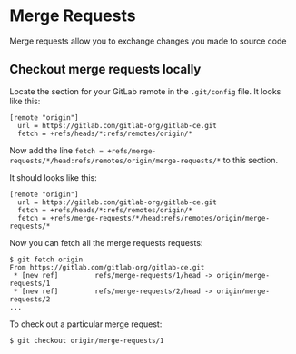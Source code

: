 # Merge Requests

Merge requests allow you to exchange changes you made to source code

## Checkout merge requests locally

Locate the section for your GitLab remote in the `.git/config` file. It looks like this:

```
[remote "origin"]
  url = https://gitlab.com/gitlab-org/gitlab-ce.git
  fetch = +refs/heads/*:refs/remotes/origin/*
```

Now add the line `fetch = +refs/merge-requests/*/head:refs/remotes/origin/merge-requests/*` to this section. 

It should looks like this: 

```
[remote "origin"]
  url = https://gitlab.com/gitlab-org/gitlab-ce.git
  fetch = +refs/heads/*:refs/remotes/origin/*
  fetch = +refs/merge-requests/*/head:refs/remotes/origin/merge-requests/*
```

Now you can fetch all the merge requests requests:

```
$ git fetch origin
From https://gitlab.com/gitlab-org/gitlab-ce.git
 * [new ref]         refs/merge-requests/1/head -> origin/merge-requests/1
 * [new ref]         refs/merge-requests/2/head -> origin/merge-requests/2
...
```

To check out a particular merge request:

```
$ git checkout origin/merge-requests/1
```
